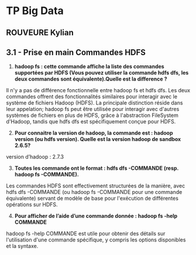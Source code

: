 # TP Big Data
## ROUVEURE Kylian

## 3.1 - Prise en main Commandes HDFS

1. **hadoop fs : cette commande affiche la liste des commandes supportées par HDFS (Vous pouvez utiliser la commande hdfs dfs, les deux commandes sont équivalente).Quelle est la difference ?**

Il n'y a pas de différence fonctionnelle entre hadoop fs et hdfs dfs. Les deux commandes offrent des fonctionnalités similaires pour interagir avec le système de fichiers Hadoop (HDFS). La principale distinction réside dans leur appelation; hadoop fs peut être utilisée pour interagir avec d'autres systèmes de fichiers en plus de HDFS, grâce à l'abstraction FileSystem d'Hadoop, tandis que hdfs dfs est spécifiquement conçue pour HDFS.

2. **Pour connaitre la version de hadoop, la commande est : hadoop version (ou hdfs version). Quelle est la version hadoop de sandbox 2.6.5?**

version d’hadoop : 2.7.3

3. **Toutes les commande ont le format : hdfs dfs -COMMANDE (resp. hadoop fs -COMMANDE).**

Les commandes HDFS sont effectivement structurées de la manière, avec hdfs dfs -COMMANDE (ou hadoop fs -COMMANDE pour une commande équivalente) servant de modèle de base pour l'exécution de différentes opérations sur HDFS.

4. **Pour afficher de l’aide d’une commande donnée : hadoop fs -help COMMANDE**

hadoop fs -help COMMANDE est utile pour obtenir des détails sur l'utilisation d'une commande spécifique, y compris les options disponibles et la syntaxe.
